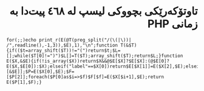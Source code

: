 <div dir=rtl>

# تاوتۆکەرێکی بچووکی لیسپ لە ٤٦٨ پیت‌دا بە زمانی PHP

</div>

```
for(;;)echo print_r(E(@T(preg_split("/(\(|\))| /",readline(),-1,3)),$E),1),"\n";function T(&$T){if(($t=array_shift($T))!="(")return$t;$L=[];while($T[0]!=")")$L[]=T($T);array_shift($T);return$L;}function E($X,&$E){if(!is_array($X))return$X&&@$E[$X]?$E[$X]:(@$E[0]?E($X,$E[0]):$X);elseif("label"==$X[0])return$E[$X[1]]=E($X[2],$E);elseif("lambda"==$X[0])return[$X[1],$X[2],[&$E]];$P=E($X[0],$E);$F=[$P[2]];foreach($P[0]as$i=>$f)$F[$f]=E($X[$i+1],$E);return E($P[1],$F);}
```
